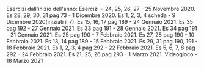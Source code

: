 Esercizi dall'inizio dell'anno:
Esercizi = 24, 25, 26, 27 - 25 Novembre 2020.
Es 28, 29, 30, 31 pag 73 - 1 Dicembre 2020.
Es 1, 2, 3, 4 scheda - 9 Dicembre 2020(iniziati il 7).
Es 15, 16, 17 pag 189 - 24 Gennaio 2021.
Es 35 oag 192 - 27 Gennaio 2021.
Es 33 pag 191 - 28 Gennaio 2021.
Es 34 pag 191 - 31 Gennaio 2021.
Es 25 pag 190 - 7 Febbraio 2021.
Es 27, 28 pag 190 - 10 Febbraio 2021.
Es 13, 14 pag 189 - 15 Febbraio 2021.
Es 29, 31 pag 190, 191 - 18 Febbraio 2021.
Es 1, 2, 3, 4 pag 292 - 22 Febbraio 2021.
Es 5, 6, 7, 8 pag 292 - 24 Febbraio 2021.
Es 21, 25, 26 pag 293 - 1 Marzo 2021.
Videogioco - 18 Marzo 2021
